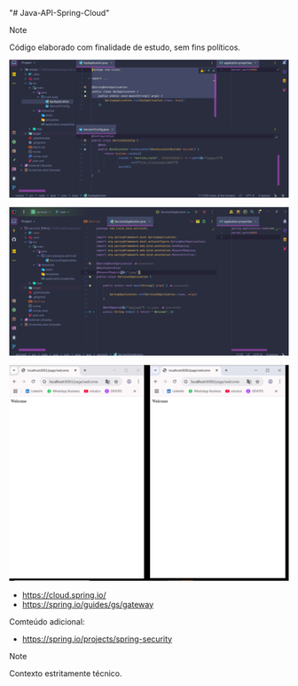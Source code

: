 "# Java-API-Spring-Cloud" 
> [!NOTE]
>
> Código elaborado com finalidade de estudo, sem fins políticos.

![Texto](img/1.png)

![Texto Alternativo](img/2.png)


![Texto Alternativo](img/3.png)
- https://cloud.spring.io/
- https://spring.io/guides/gs/gateway

Comteúdo adicional:
- https://spring.io/projects/spring-security

> [!NOTE]
> 
>  Contexto estritamente técnico.
